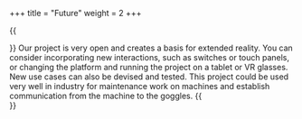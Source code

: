 +++ 
title = "Future" 
weight = 2
+++

{{<section title="Future">}}
Our project is very open and creates a basis for extended reality. You can consider incorporating new interactions, such as switches or touch panels, or changing the platform and running the project on a tablet or VR glasses.
New use cases can also be devised and tested. This project could be used very well in industry for maintenance work on machines and establish communication from the machine to the goggles.
{{</section>}}
